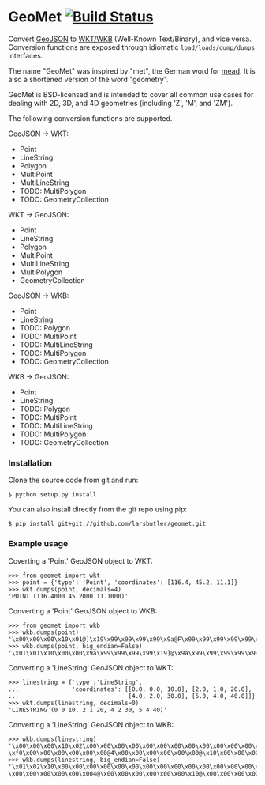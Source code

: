 GeoMet [![Build Status](https://secure.travis-ci.org/larsbutler/geomet.png?branch=master)](http://travis-ci.org/larsbutler/geomet)
======

Convert [GeoJSON](http://www.geojson.org/geojson-spec.html) to
[WKT/WKB](http://en.wikipedia.org/wiki/Well-known_text) (Well-Known
Text/Binary), and vice versa. Conversion functions are exposed through
idiomatic `load/loads/dump/dumps` interfaces.

The name "GeoMet" was inspired by "met", the German word for
[mead](http://en.wikipedia.org/wiki/Mead). It is also a shortened version of
the word "geometry".

GeoMet is BSD-licensed and is intended to cover all common use cases for
dealing with 2D, 3D, and 4D geometries (including 'Z', 'M', and 'ZM').

The following conversion functions are supported.

GeoJSON -> WKT:

- Point
- LineString
- Polygon
- MultiPoint
- MultiLineString
- TODO: MultiPolygon
- TODO: GeometryCollection

WKT -> GeoJSON:

- Point
- LineString
- Polygon
- MultiPoint
- MultiLineString
- MultiPolygon
- GeometryCollection

GeoJSON -> WKB:

- Point
- LineString
- TODO: Polygon
- TODO: MultiPoint
- TODO: MultiLineString
- TODO: MultiPolygon
- TODO: GeometryCollection

WKB -> GeoJSON:

- Point
- LineString
- TODO: Polygon
- TODO: MultiPoint
- TODO: MultiLineString
- TODO: MultiPolygon
- TODO: GeometryCollection

### Installation ###

Clone the source code from git and run:

    $ python setup.py install

You can also install directly from the git repo using pip:

    $ pip install git+git://github.com/larsbutler/geomet.git

### Example usage ###

Coverting a 'Point' GeoJSON object to WKT:

    >>> from geomet import wkt
    >>> point = {'type': 'Point', 'coordinates': [116.4, 45.2, 11.1]}
    >>> wkt.dumps(point, decimals=4)
    'POINT (116.4000 45.2000 11.1000)'

Converting a 'Point' GeoJSON object to WKB:

    >>> from geomet import wkb
    >>> wkb.dumps(point)
    '\x00\x00\x00\x10\x01@]\x19\x99\x99\x99\x99\x9a@F\x99\x99\x99\x99\x99\x9a@&333333'
    >>> wkb.dumps(point, big_endian=False)
    '\x01\x01\x10\x00\x00\x9a\x99\x99\x99\x99\x19]@\x9a\x99\x99\x99\x99\x99F@333333&@'

Converting a 'LineString' GeoJSON object to WKT:

    >>> linestring = {'type':'LineString',
    ...               'coordinates': [[0.0, 0.0, 10.0], [2.0, 1.0, 20.0],
    ...                               [4.0, 2.0, 30.0], [5.0, 4.0, 40.0]]}
    >>> wkt.dumps(linestring, decimals=0)
    'LINESTRING (0 0 10, 2 1 20, 4 2 30, 5 4 40)'

Converting a 'LineString' GeoJSON object to WKB:

    >>> wkb.dumps(linestring)
    '\x00\x00\x00\x10\x02\x00\x00\x00\x00\x00\x00\x00\x00\x00\x00\x00\x00\x00\x00\x00\x00@$\x00\x00\x00\x00\x00\x00@\x00\x00\x00\x00\x00\x00\x00?\xf0\x00\x00\x00\x00\x00\x00@4\x00\x00\x00\x00\x00\x00@\x10\x00\x00\x00\x00\x00\x00@\x00\x00\x00\x00\x00\x00\x00@>\x00\x00\x00\x00\x00\x00@\x14\x00\x00\x00\x00\x00\x00@\x10\x00\x00\x00\x00\x00\x00@D\x00\x00\x00\x00\x00\x00'
    >>> wkb.dumps(linestring, big_endian=False)
    '\x01\x02\x10\x00\x00\x00\x00\x00\x00\x00\x00\x00\x00\x00\x00\x00\x00\x00\x00\x00\x00\x00\x00\x00\x00\x00\x00$@\x00\x00\x00\x00\x00\x00\x00@\x00\x00\x00\x00\x00\x00\xf0?\x00\x00\x00\x00\x00\x004@\x00\x00\x00\x00\x00\x00\x10@\x00\x00\x00\x00\x00\x00\x00@\x00\x00\x00\x00\x00\x00>@\x00\x00\x00\x00\x00\x00\x14@\x00\x00\x00\x00\x00\x00\x10@\x00\x00\x00\x00\x00\x00D@'
